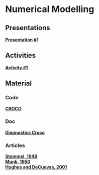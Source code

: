 

#  Numerical Modelling

##  Presentations


**[Presentation #1 ][p1]**  

  [p1]: 1_Numerical_modeling.pdf


##  Activities

**[Activity #1 ][t1]**  

  [t1]: Activity1.pdf


##  Material 

###  Code

**[CROCO ][p30]**  

  [p30]: croco.tar.gz
  
###  Doc

**[Diagnostics Croco ][p31]**  

  [p31]: diagnostics_croco.pdf
  
  
###  Articles

**[Stommel, 1948 ][a1]**  
**[Munk, 1950 ][a2]**  
**[Hughes and DeCuevas, 2001 ][a3]** 

  [a1]: Stommel48.pdf
  [a2]: Munk50.pdf
  [a3]: HughesDeCuevas01.pdf
